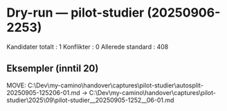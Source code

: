 # Dry-run — pilot-studier (20250906-2253)

Kandidater totalt : 1
Konflikter        : 0
Allerede standard : 408

## Eksempler (inntil 20)
MOVE: C:\Dev\my-camino\handover\captures\pilot-studier\autosplit-20250905-125206-01.md
  ->  C:\Dev\my-camino\handover\captures\pilot-studier\2025\09\pilot-studier__20250905-1252__06-01.md
